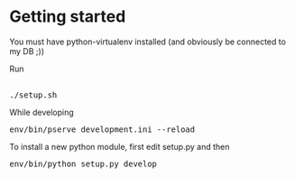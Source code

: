 # Getting started

You must have python-virtualenv installed (and obviously be connected to my DB ;))

Run
<pre> 
./setup.sh
</pre>

While developing
<pre>
env/bin/pserve development.ini --reload
</pre>

To install a new python module, first edit setup.py and then
<pre>
env/bin/python setup.py develop
</pre>
